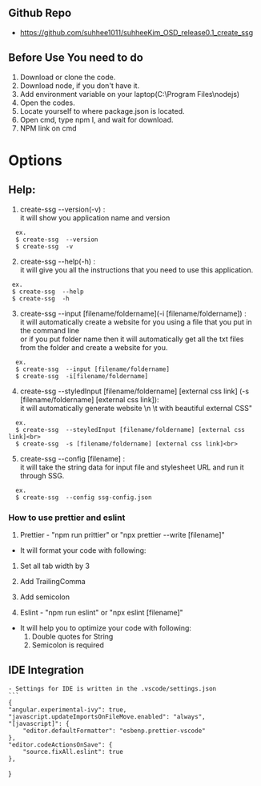 ## Github Repo
+ https://github.com/suhhee1011/suhheeKim_OSD_release0.1_create_ssg

## Before Use You need to do
1. Download or clone the code.<br>
2. Download node, if you don't have it.<br>
3. Add environment variable on your laptop(C:\Program Files\nodejs)<br>
4. Open the codes.<br>
5. Locate yourself to where package.json is located.<br>
6. Open cmd, type npm I, and wait for download.<br>
7. NPM link on cmd


# Options
## Help:
1. create-ssg --version(-v) :<br>
it will show you application name and version<br>
```
  ex.
  $ create-ssg  --version
  $ create-ssg  -v 
  ```
 2. create-ssg  --help(-h) :<br>
         it will give you all the instructions that you need to use this application.<br>
 ```        
  ex.
  $ create-ssg  --help
  $ create-ssg  -h 
  ```       
 3. create-ssg --input [filename/foldername](-i [filename/foldername]) :<br>
       it will automatically create a website for you using a file that you put in the command line<br>
         or if you put folder name then it will automatically get all the txt files from the folder and create a website for you.<br>
```
  ex.
  $ create-ssg  --input [filename/foldername]
  $ create-ssg  -i[filename/foldername] 
```
  4. create-ssg --styledInput [filename/foldername] [external css link] (-s [filename/foldername] [external css link]): <br> 
           it will automatically generate website \n \t with beautiful external CSS"
```
  ex.
  $ create-ssg  --steyledInput [filename/foldername] [external css link]<br>
  $ create-ssg  -s [filename/foldername] [external css link]<br>

```

 5. create-ssg --config [filename] : <br> 
           it will take the string data for input file and stylesheet URL and run it through SSG.
```
  ex.
  $ create-ssg  --config ssg-config.json

```



### How to use prettier and eslint 

1. Prettier - "npm run prittier" or "npx prettier --write [filename]"
 - It will format your code with following:
  1. Set all tab width by 3
  2. Add TrailingComma
  3. Add semicolon

2. Eslint - "npm run eslint" or "npx eslint [filename]"
 - It will help you to optimize your code with following: 
   1. Double quotes for String 
   2. Semicolon is required

## IDE Integration
    - Settings for IDE is written in the .vscode/settings.json
    ```
    {
    "angular.experimental-ivy": true,
    "javascript.updateImportsOnFileMove.enabled": "always",
    "[javascript]": {
        "editor.defaultFormatter": "esbenp.prettier-vscode"
    },
    "editor.codeActionsOnSave": {
        "source.fixAll.eslint": true
    },
}
 ```
